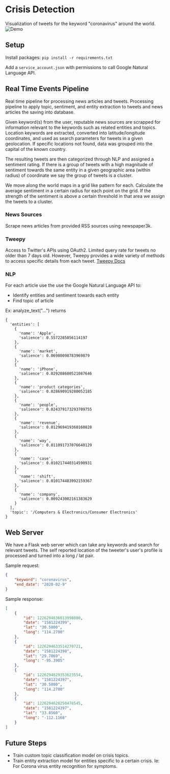 # Crisis Detection

Visualization of tweets for the keyword "coronavirus" around the world.
![Demo](https://challengepost-s3-challengepost.netdna-ssl.com/photos/production/software_photos/000/940/177/datas/original.png)


## Setup

Install packages: `pip install -r requirements.txt`

Add a `service_account.json` with permissions to call Google Natural Language API.


## Real Time Events Pipeline

Real time pipeline for processing news articles and tweets. Processing pipeline to apply topic, sentiment, and entity extraction to tweets and news articles the saving into database.

Given keyword(s) from the user, reputable news sources are scrapped for information relevant to the keywords such as related entities and topics. Location keywords are extracted, converted into latitude/longitude coordinates, and used as search parameters for tweets in a given geolocation. If specific locations not found, data was grouped into the capital of the known country.

The resulting tweets are then categorized through NLP and assigned a sentiment rating. If there is a group of tweets with a high magnitude of sentiment towards the same entity in a given geographic area (within radius) of coordinate we say the group of tweets is a cluster.

We move along the world maps in a grid like pattern for each. Calculate the average sentiment in a certain radius for each point on the grid. If the strength of the sentiment is above a certain threshold in that area we assign the tweets to a cluster.


### News Sources

Scrape news articles from provided RSS sources using newspaper3k.

### Tweepy
Access to Twitter's APIs using OAuth2. Limited query rate for tweets no older than 7 days old. However, Tweepy provides a wide variety of methods to access specific details from each tweet.
[Tweepy Docs](https://tweepy.readthedocs.io/en/latest/getting_started.html)


### NLP

For each article use the use the Google Natural Language API to:
- Identify entities and sentiment towards each entity
- Find topic of article

Ex: analyze_text("...") returns
```
{
  'entities': [
    {
      'name': 'Apple',
      'salience': 0.5572285056114197
    },
    {
      'name': 'market',
      'salience': 0.06980098783969879
    },
    {
      'name': 'iPhone',
      'salience': 0.029208600521087646
    },
    {
      'name': 'product categories',
      'salience': 0.028690919280052185
    },
    {
      'name': 'people',
      'salience': 0.024379173293709755
    },
    {
      'name': 'revenue',
      'salience': 0.012969419360160828
    },
    {
      'name': 'way',
      'salience': 0.011091737076640129
    },
    {
      'name': 'case',
      'salience': 0.010217440314590931
    },
    {
      'name': 'shift',
      'salience': 0.010174483992159367
    },
    {
      'name': 'company',
      'salience': 0.009243002161383629
    }
  ],
  'topic': '/Computers & Electronics/Consumer Electronics'
}
```


## Web Server

We have a Flask web server which can take any keywords and search for relevant tweets. The self reported location of the tweeter's user's profile is processed and turned into a long / lat pair.

Sample request:
```json
{
	"keyword": "coronavirus",
	"end_date": "2020-02-9"
}
```

Sample response:
```json
[
    {
        "id": 1226294636013998080,
        "date": "1581224399",
        "lat": "30.5800",
        "long": "114.2700"
    },
    {
        "id": 1226294633514270721,
        "date": "1581224398",
        "lat": "29.7869",
        "long": "-95.3905"
    },
    {
        "id": 1226294629353623554,
        "date": "1581224397",
        "lat": "30.5800",
        "long": "114.2700"
    },
    {
        "id": 1226294628250476545,
        "date": "1581224397",
        "lat": "33.8560",
        "long": "-112.1168"
    }
]
```


## Future Steps

- Train custom topic classification model on crisis topics.
- Train entity extraction model for entities specific to a certain crisis. Ie: For Corona virus entity recognition for symptoms.



